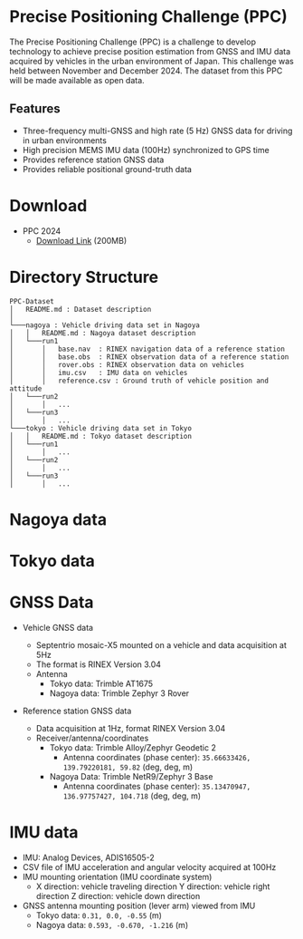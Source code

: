 # Precise Positioning Challenge (PPC)
The Precise Positioning Challenge (PPC) is a challenge to develop technology to achieve precise position estimation from GNSS and IMU data acquired by vehicles in the urban environment of Japan. This challenge was held between November and December 2024. The dataset from this PPC will be made available as open data.

## Features
- Three-frequency multi-GNSS and high rate (5 Hz) GNSS data for driving in urban environments
- High precision MEMS IMU data (100Hz) synchronized to GPS time
- Provides reference station GNSS data
- Provides reliable positional ground-truth data

# Download
- PPC 2024
  - [Download Link]() (200MB)

# Directory Structure
```
PPC-Dataset
│   README.md : Dataset description
│
└───nagoya : Vehicle driving data set in Nagoya
│   │   README.md : Nagoya dataset description
│   └───run1
│       │   base.nav  : RINEX navigation data of a reference station
│       │   base.obs  : RINEX observation data of a reference station
│       │   rover.obs : RINEX observation data on vehicles
│       │   imu.csv   : IMU data on vehicles
│       │   reference.csv : Ground truth of vehicle position and attitude
│   └───run2
│       │   ...
│   └───run3
│       │   ...
└───tokyo : Vehicle driving data set in Tokyo
│   │   README.md : Tokyo dataset description
│   └───run1
│       │   ...
│   └───run2
│       │   ...
│   └───run3
│       │   ...
```
# Nagoya data

# Tokyo data

# GNSS Data
- Vehicle GNSS data
  - Septentrio mosaic-X5 mounted on a vehicle and data acquisition at 5Hz
  - The format is RINEX Version 3.04
  - Antenna
    - Tokyo data: Trimble AT1675
    - Nagoya data: Trimble Zephyr 3 Rover

- Reference station GNSS data
  - Data acquisition at 1Hz, format RINEX Version 3.04
  - Receiver/antenna/coordinates
    - Tokyo data: Trimble Alloy/Zephyr Geodetic 2
      - Antenna coordinates (phase center): `35.66633426, 139.79220181, 59.82` (deg, deg, m)
    - Nagoya Data: Trimble NetR9/Zephyr 3 Base
      - Antenna coordinates (phase center): `35.13470947, 136.97757427, 104.718` (deg, deg, m)

# IMU data
- IMU: Analog Devices, ADIS16505-2
- CSV file of IMU acceleration and angular velocity acquired at 100Hz
- IMU mounting orientation (IMU coordinate system)
  - X direction: vehicle traveling direction Y direction: vehicle right direction Z direction: vehicle down direction
- GNSS antenna mounting position (lever arm) viewed from IMU
  - Tokyo data: `0.31, 0.0, -0.55` (m)
  - Nagoya data: `0.593, -0.670, -1.216` (m)